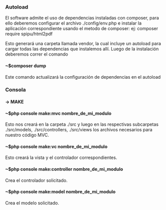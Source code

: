 ### Autoload

El software admite el uso de dependencias instaladas con composer, para ello deberemos configurar el archivo ./config/env.php e instalar la aplicación correspondiente usando el metodo de composer:
	ej: composer require spipu/html2pdf
 
 Esto generará una carpeta llamada vendor, la cual incluye un autoload para cargar todas las dependencias que instalemos allí. Luego de la instalación deberemos correr
 el comando 
#### ~$composer dump 

 Este comando actualizará la configuración de dependencias en el autoload


### Consola

#### -> MAKE

#### ~$php console make:mvc nombre_de_mi_modulo
Esto nos creará en la carpeta ./src y luego en las respectivas subcarpetas ./src/models, ./src/controllers, ./src/views los archivos necesarios para 
nuestro código MVC.

#### ~$php console make:vc nombre_de_mi_modulo
Esto creará la vista y el controlador correspondientes.

#### ~$php console make:controller nombre_de_mi_modulo
Crea el controlador solicitado.

#### ~$php console make:model nombre_de_mi_modulo
Crea el modelo solicitado.
